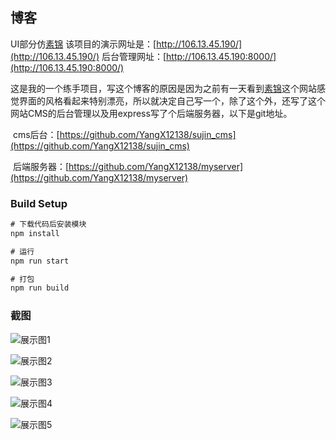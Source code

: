 ## 博客

UI部分仿[素锦](https://isujin.com/)
该项目的演示网址是：[http://106.13.45.190/](http://106.13.45.190/) 后台管理网址：[http://106.13.45.190:8000/](http://106.13.45.190:8000/)

这是我的一个练手项目，写这个博客的原因是因为之前有一天看到[素锦](https://isujin.com/)这个网站感觉界面的风格看起来特别漂亮，所以就决定自己写一个，除了这个外，还写了这个网站CMS的后台管理以及用express写了个后端服务器，以下是git地址。

​		cms后台：[https://github.com/YangX12138/sujin_cms](https://github.com/YangX12138/sujin_cms)

​		后端服务器：[https://github.com/YangX12138/myserver](https://github.com/YangX12138/myserver)

### Build Setup

```javascript
# 下载代码后安装模块
npm install

# 运行
npm run start

# 打包
npm run build
```

### 截图

![展示图1](https://blog20190912.oss-cn-beijing.aliyuncs.com/sujin_blog_zs_01.png)



![展示图2](https://blog20190912.oss-cn-beijing.aliyuncs.com/sujin_blog_zs_02.png)



![展示图3](https://blog20190912.oss-cn-beijing.aliyuncs.com/sujin_blog_zs_03.png)



![展示图4](https://blog20190912.oss-cn-beijing.aliyuncs.com/sujin_blog_zs_04.png)



![展示图5](https://blog20190912.oss-cn-beijing.aliyuncs.com/sujin_blog_zs_05.png)



